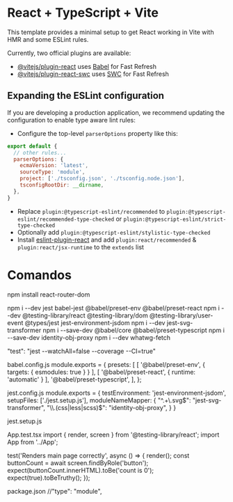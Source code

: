 # React + TypeScript + Vite

This template provides a minimal setup to get React working in Vite with HMR and some ESLint rules.

Currently, two official plugins are available:

- [@vitejs/plugin-react](https://github.com/vitejs/vite-plugin-react/blob/main/packages/plugin-react/README.md) uses [Babel](https://babeljs.io/) for Fast Refresh
- [@vitejs/plugin-react-swc](https://github.com/vitejs/vite-plugin-react-swc) uses [SWC](https://swc.rs/) for Fast Refresh

## Expanding the ESLint configuration

If you are developing a production application, we recommend updating the configuration to enable type aware lint rules:

- Configure the top-level `parserOptions` property like this:

```js
export default {
  // other rules...
  parserOptions: {
    ecmaVersion: 'latest',
    sourceType: 'module',
    project: ['./tsconfig.json', './tsconfig.node.json'],
    tsconfigRootDir: __dirname,
  },
}
```

- Replace `plugin:@typescript-eslint/recommended` to `plugin:@typescript-eslint/recommended-type-checked` or `plugin:@typescript-eslint/strict-type-checked`
- Optionally add `plugin:@typescript-eslint/stylistic-type-checked`
- Install [eslint-plugin-react](https://github.com/jsx-eslint/eslint-plugin-react) and add `plugin:react/recommended` & `plugin:react/jsx-runtime` to the `extends` list



# Comandos

npm install react-router-dom


npm i --dev jest babel-jest @babel/preset-env @babel/preset-react
npm i --dev @testing-library/react @testing-library/dom @testing-library/user-event @types/jest jest-environment-jsdom
npm i --dev jest-svg-transformer
npm i --save-dev @babel/core @babel/preset-typescript
npm i --save-dev identity-obj-proxy
npm i --dev whatwg-fetch

"test": "jest --watchAll=false --coverage --CI=true"
 
babel.config.js 
module.exports = {
    presets: [
        [ '@babel/preset-env', { targets: { esmodules: true } } ],
        [ '@babel/preset-react', { runtime: 'automatic' } ],
        '@babel/preset-typescript',
    ],
};

jest.config.js
module.exports = {
    testEnvironment: 'jest-environment-jsdom',
    setupFiles: ['./jest.setup.js'],
    moduleNameMapper: {
        "^.+\\.svg$": "jest-svg-transformer",
	"\\.(css|less|scss)$": "identity-obj-proxy",
  }
}

jest.setup.js

App.test.tsx
import { render, screen } from '@testing-library/react';
import App from '../App';

test('Renders main page correctly', async () => {
  render(<App />);
  const buttonCount = await screen.findByRole('button');
  expect(buttonCount.innerHTML).toBe('count is 0');
  expect(true).toBeTruthy();
});

package.json
//"type": "module",

